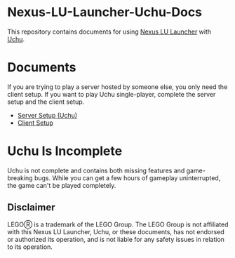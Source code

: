 # Nexus-LU-Launcher-Uchu-Docs
This repository contains documents for using
[Nexus LU Launcher](https://github.com/UchuServer/Uchu) with
[Uchu](https://github.com/TheNexusAvenger/Nexus-LU-Launcher).

# Documents
If you are trying to play a server hosted by someone
else, you only need the client setup. If you want to
play Uchu single-player, complete the server setup and
the client setup.

* [Server Setup (Uchu)](Server-Setup-Uchu.md)
* [Client Setup](Client-Setup.md)

# Uchu Is Incomplete
Uchu is not complete and contains both missing features
and game-breaking bugs. While you can get a few hours
of gameplay uninterrupted, the game can't be played
completely.


## Disclaimer
LEGOⓇ is a trademark of the LEGO Group.
The LEGO Group is not affiliated with this
Nexus LU Launcher, Uchu, or these documents,
has not endorsed or authorized its operation,
and is not liable for any safety issues in
relation to its operation.